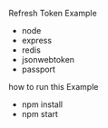 Refresh Token Example
- node
- express
- redis
- jsonwebtoken
- passport

how to run this Example

- npm install
- npm start

